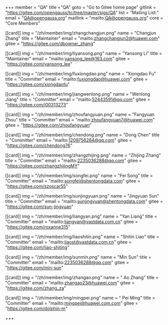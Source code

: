 ﻿+++
member = "QA"
title ="QA"
goto = "Go to Gitee home page"
gitlink = "https://gitee.com/opengauss/tc/tree/master/sigs/QA"
list = "Mailing List:"
email = "QA@opengauss.org"
maillink = "mailto:QA@opengauss.org"
core = "Core Members"

[[card]]
img = "/zh/member/img/zhangchangjun.png"
name = "Changjun Zhang"
title = "Maintainer"
email = "mailto:zhangchangjun2@huawei.com"
gitee = "https://gitee.com/dbowner_zhang"


[[card]]
img = "/zh/member/img/liyansong.png"
name = "Yansong Li"
title = "Maintainer"
email = "mailto:yansong_lee@163.com"
gitee = "https://gitee.com/yansong_lee"

[[card]]
img = "/zh/member/img/fuxiongdao.png"
name = "Xiongdao Fu"
title = "Committer"
email = "mailto:fuxiongdao@huawei.com"
gitee = "https://gitee.com/xiongdaofu"

[[card]]
img = "/zh/member/img/jiangwenlong.png"
name = "Wenlong Jiang"
title = "Committer"
email = "mailto:52443591@qq.com"
gitee = "https://gitee.com/j00313273"

[[card]]
img = "/zh/member/img/zhoufangyuan.png"
name = "Fangyuan Zhou"
title = "Committer"
email = "mailto:zhoufangyuan7@huawei.com"
gitee = "https://gitee.com/zhoufangyuan"

[[card]]
img = "/zh/member/img/chendong.png"
name = "Dong Chen"
title = "Committer"
email = "mailto:1209756284@qq.com"
gitee = "https://gitee.com/chendong76"

[[card]]
img = "/zh/member/img/zhangzhijing.png"
name = "Zhijing Zhang"
title = "Committer"
email = "mailto:2235036288@qq.com"
gitee = "https://gitee.com/zhangzhijingMY"

[[card]]
img = "/zh/member/img/songfei.png"
name = "Fei Song"
title = "Committer"
email = "mailto:songfei@shentongdata.com"
gitee = "https://gitee.com/szoscar55"

[[card]]
img = "/zh/member/img/sunjingyuan.png"
name = "Jingyuan Sun"
title = "Committer"
email = "mailto:sunjingyuan@shentongdata.com"
gitee = "https://gitee.com/sun-jingyuan"

[[card]]
img = "/zh/member/img/liangyan.png"
name = "Yan Liang"
title = "Committer"
email = "mailto:liangyan@vastdata.com.cn"
gitee = "https://gitee.com/roxanne315"

[[card]]
img = "/zh/member/img/liaoshitin.png"
name = "Shitin Liao"
title = "Committer"
email = "mailto:liaost@vastdata.com.cn"
gitee = "https://gitee.com/liao-shiting"

[[card]]
img = "/zh/member/img/sunmin.png"
name = "Min Sun"
title = "Committer"
email = "mailto:2235036288@qq.com"
gitee = "https://gitee.com/min-sun"

[[card]]
img = "/zh/member/img/zhangao.png"
name = " Ao Zhang"
title = "Committer"
email = "mailto:zhangao23@huawei.com"
gitee = "https://gitee.com/zhang_za"

[[card]]
img = "/zh/member/img/mingpei.png"
name = " Pei Ming"
title = "Committer"
email = "mailto:mingpei@huawei.com.com"
gitee = "https://gitee.com/dolphin-m"


+++